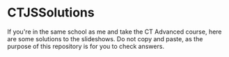 # CTJSSolutions
If you're in the same school as me and take the CT Advanced course, here are some solutions to the slideshows. Do not copy and paste, as the purpose of this repository is for you to check answers.
